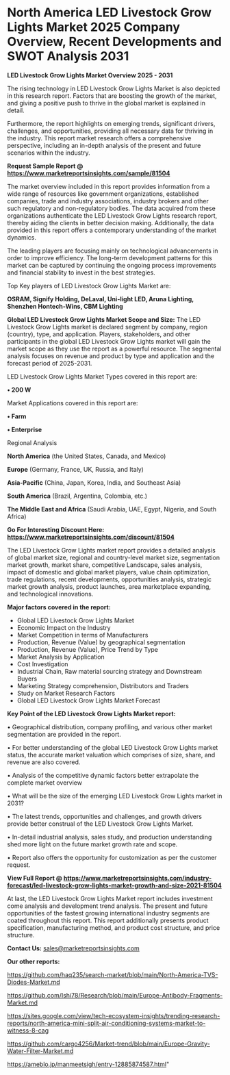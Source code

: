 # North America LED Livestock Grow Lights Market 2025 Company Overview, Recent Developments and SWOT Analysis 2031

<Strong> LED Livestock Grow Lights Market Overview 2025 - 2031</strong>

The rising technology in LED Livestock Grow Lights Market is also depicted in this research report. Factors that are boosting the growth of the market, and giving a positive push to thrive in the global market is explained in detail.

Furthermore, the report highlights on emerging trends, significant drivers, challenges, and opportunities, providing all necessary data for thriving in the industry. This report market research offers a comprehensive perspective, including an in-depth analysis of the present and future scenarios within the industry.

<strong>Request Sample Report @ <a href=https://www.marketreportsinsights.com/sample/81504>https://www.marketreportsinsights.com/sample/81504</a></strong>

The market overview included in this report provides information from a wide range of resources like government organizations, established companies, trade and industry associations, industry brokers and other such regulatory and non-regulatory bodies. The data acquired from these organizations authenticate the LED Livestock Grow Lights research report, thereby aiding the clients in better decision making. Additionally, the data provided in this report offers a contemporary understanding of the market dynamics.

The leading players are focusing mainly on technological advancements in order to improve efficiency. The long-term development patterns for this market can be captured by continuing the ongoing process improvements and financial stability to invest in the best strategies.

Top Key players of LED Livestock Grow Lights Market are:

<strong>OSRAM, Signify Holding, DeLaval, Uni-light LED, Aruna Lighting, Shenzhen Hontech-Wins, CBM Lighting</strong>

<strong><b>Global LED Livestock Grow Lights Market Scope and Size:</b></strong>
The LED Livestock Grow Lights market is declared segment by company, region (country), type, and application. Players, stakeholders, and other participants in the global LED Livestock Grow Lights market will gain the market scope as they use the report as a powerful resource. The segmental analysis focuses on revenue and product by type and application and the forecast period of 2025-2031.

LED Livestock Grow Lights Market Types covered in this report are:

<strong>• 200 W</strong>

Market Applications covered in this report are:

<strong>• Farm

• Enterprise</strong> 

Regional Analysis

<strong>North America</strong> (the United States, Canada, and Mexico)

<strong>Europe</strong> (Germany, France, UK, Russia, and Italy)

<strong>Asia-Pacific</strong> (China, Japan, Korea, India, and Southeast Asia)

<strong>South America</strong> (Brazil, Argentina, Colombia, etc.)

<strong>The Middle East and Africa</strong> (Saudi Arabia, UAE, Egypt, Nigeria, and South Africa)

<strong>Go For Interesting Discount Here: <a href=https://www.marketreportsinsights.com/discount/81504>https://www.marketreportsinsights.com/discount/81504</a></strong>

The LED Livestock Grow Lights market report provides a detailed analysis of global market size, regional and country-level market size, segmentation market growth, market share, competitive Landscape, sales analysis, impact of domestic and global market players, value chain optimization, trade regulations, recent developments, opportunities analysis, strategic market growth analysis, product launches, area marketplace expanding, and technological innovations.

<strong><b>Major factors covered in the report:</b></strong>
<ul>
  <li>Global LED Livestock Grow Lights Market </li>
  <li>Economic Impact on the Industry</li>
  <li>Market Competition in terms of Manufacturers</li>
  <li>Production, Revenue (Value) by geographical segmentation</li>
  <li>Production, Revenue (Value), Price Trend by Type</li>
  <li>Market Analysis by Application</li>
  <li>Cost Investigation</li>
  <li>Industrial Chain, Raw material sourcing strategy and Downstream Buyers</li>
  <li>Marketing Strategy comprehension, Distributors and Traders</li>
  <li>Study on Market Research Factors</li>
  <li>Global LED Livestock Grow Lights Market Forecast</li>
</ul>

<strong><b>Key Point of the LED Livestock Grow Lights Market report:</b></strong>

• Geographical distribution, company profiling, and various other market segmentation are provided in the report.

• For better understanding of the global LED Livestock Grow Lights market status, the accurate market valuation which comprises of size, share, and revenue are also covered.

• Analysis of the competitive dynamic factors better extrapolate the complete market overview

• What will be the size of the emerging LED Livestock Grow Lights market in 2031?

• The latest trends, opportunities and challenges, and growth drivers provide better construal of the LED Livestock Grow Lights Market.

• In-detail industrial analysis, sales study, and production understanding shed more light on the future market growth rate and scope.

• Report also offers the opportunity for customization as per the customer request.

<strong><b>View Full Report @ <a href=https://www.marketreportsinsights.com/industry-forecast/led-livestock-grow-lights-market-growth-and-size-2021-81504>https://www.marketreportsinsights.com/industry-forecast/led-livestock-grow-lights-market-growth-and-size-2021-81504</a></b></strong>


At last, the LED Livestock Grow Lights Market report includes investment come analysis and development trend analysis. The present and future opportunities of the fastest growing international industry segments are coated throughout this report. This report additionally presents product specification, manufacturing method, and product cost structure, and price structure.

<strong>Contact Us:</strong>
sales@marketreportsinsights.com

<strong>Our other reports:</strong>

<a href=https://github.com/haq235/search-market/blob/main/North-America-TVS-Diodes-Market.md>https://github.com/haq235/search-market/blob/main/North-America-TVS-Diodes-Market.md</a>

<a href=https://github.com/Ishi78/Research/blob/main/Europe-Antibody-Fragments-Market.md>https://github.com/Ishi78/Research/blob/main/Europe-Antibody-Fragments-Market.md</a>

<a href=https://sites.google.com/view/tech-ecosystem-insights/trending-research-reports/north-america-mini-split-air-conditioning-systems-market-to-witness-8-cag>https://sites.google.com/view/tech-ecosystem-insights/trending-research-reports/north-america-mini-split-air-conditioning-systems-market-to-witness-8-cag</a>

<a href=https://github.com/cargo4256/Market-trend/blob/main/Europe-Gravity-Water-Filter-Market.md>https://github.com/cargo4256/Market-trend/blob/main/Europe-Gravity-Water-Filter-Market.md</a>

<a href=https://ameblo.jp/manmeetsigh/entry-12885874587.html>https://ameblo.jp/manmeetsigh/entry-12885874587.html</a>"
